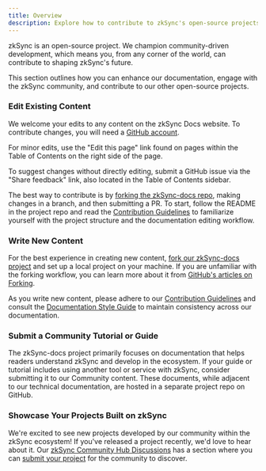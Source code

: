 ```yaml
---
title: Overview
description: Explore how to contribute to zkSync's open-source projects and community.
---
```


zkSync is an open-source project. We champion community-driven development, which means you,
from any corner of the world, can contribute to shaping zkSync's future.

This section outlines how you can enhance our documentation, engage with the zkSync community,
and contribute to our other open-source projects.

### Edit Existing Content

We welcome your edits to any content on the zkSync Docs website. To contribute changes,
you will need a [GitHub account](https://github.com/signup).

For minor edits, use the "Edit this page" link found on pages within the Table of Contents on the right side of the page.

To suggest changes without directly editing, submit a GitHub issue via the "Share feedback" link,
also located in the Table of Contents sidebar.

The best way to contribute is by [forking the zkSync-docs repo](%%zk_git_repo_zksync-docs%%/fork),
making changes in a branch, and then submitting a PR.
To start, follow the README in the project repo and read the [Contribution Guidelines](/build/contributing-to-documentation/contribution-guidelines)
to familiarize yourself with the project structure and the documentation editing workflow.

### Write New Content

For the best experience in creating new content, [fork our zkSync-docs project](%%zk_git_repo_zksync-docs%%/fork)
and set up a local project on your machine. If you are unfamiliar with the forking workflow, you can learn more about it
from [GitHub's articles on Forking](https://docs.github.com/en/pull-requests/collaborating-with-pull-requests/working-with-forks/about-forks).

As you write new content, please adhere to our
[Contribution Guidelines](/build/contributing-to-documentation/contribution-guidelines)
and consult the [Documentation Style Guide](/build/contributing-to-documentation/documentation-styleguide)
to maintain consistency across our documentation.

### Submit a Community Tutorial or Guide

The zkSync-docs project primarily focuses on documentation that helps readers understand zkSync and develop in the ecosystem.
If your guide or tutorial includes using another tool or service with zkSync, consider submitting it to our Community content.
These documents, while adjacent to our technical documentation, are hosted in a separate project repo on GitHub.

### Showcase Your Projects Built on zkSync

We're excited to see new projects developed by our community within the zkSync ecosystem!
If you've released a project recently, we'd love to hear about it.
Our [zkSync Community Hub Discussions](https://github.com/zkSync-Community-Hub/zksync-developers)
has a section where you can
[submit your project](https://github.com/zkSync-Community-Hub/zksync-developers/discussions/new?category=show-and-tell)
for the community to discover.
